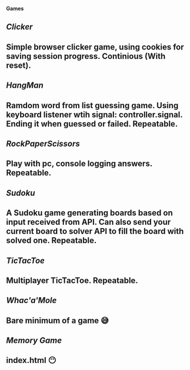 **Games**

*Clicker*
--------------------------
Simple browser clicker game, using cookies for saving session progress. Continious (With reset).
--------------------------

*HangMan*
--------------------------
Ramdom word from list guessing game. Using keyboard listener wtih signal: controller.signal. Ending it when guessed or failed. Repeatable.
--------------------------

*RockPaperScissors*
--------------------------
Play with pc, console logging answers. Repeatable.
--------------------------

*Sudoku*
--------------------------
A Sudoku game generating boards based on input received from API. Can also send your current board to solver API to fill the board with solved one. Repeatable.
--------------------------

*TicTacToe*
--------------------------
Multiplayer TicTacToe. Repeatable.
--------------------------

*Whac'a'Mole*
--------------------------
Bare minimum of a game 😅
--------------------------

*Memory Game*
--------------------------
index.html 😶
--------------------------